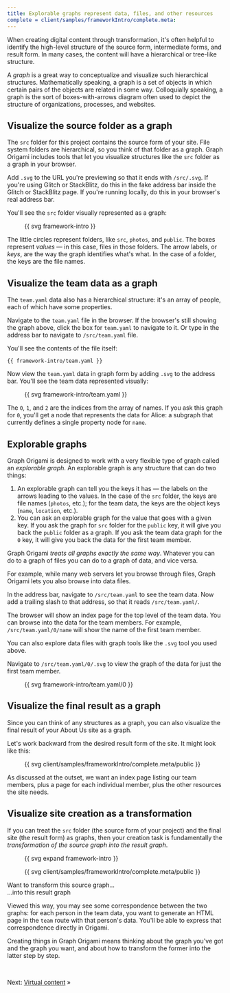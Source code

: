 ```yaml
---
title: Explorable graphs represent data, files, and other resources
complete = client/samples/frameworkIntro/complete.meta:
---
```


When creating digital content through transformation, it's often helpful to identify the high-level structure of the source form, intermediate forms, and result form. In many cases, the content will have a hierarchical or tree-like structure.

A _graph_ is a great way to conceptualize and visualize such hierarchical structures. Mathematically speaking, a graph is a set of objects in which certain pairs of the objects are related in some way. Colloquially speaking, a graph is the sort of boxes-with-arrows diagram often used to depict the structure of organizations, processes, and websites.

## Visualize the source folder as a graph

The `src` folder for this project contains the source form of your site. File system folders are hierarchical, so you think of that folder as a graph. Graph Origami includes tools that let you visualize structures like the `src` folder as a graph in your browser.

<span class="tutorialStep"></span> Add `.svg` to the URL you're previewing so that it ends with `/src/.svg`. If you're using Glitch or StackBlitz, do this in the fake address bar inside the Glitch or StackBlitz page. If you're running locally, do this in your browser's real address bar.

You'll see the `src` folder visually represented as a graph:

<figure>
{{ svg framework-intro }}
</figure>

The little circles represent folders, like `src`, `photos`, and `public`. The boxes represent _values_ — in this case, files in those folders. The arrow labels, or _keys_, are the way the graph identifies what's what. In the case of a folder, the keys are the file names.

## Visualize the team data as a graph

The `team.yaml` data also has a hierarchical structure: it's an array of people, each of which have some properties.

<span class="tutorialStep"></span> Navigate to the `team.yaml` file in the browser. If the browser's still showing the graph above, click the box for `team.yaml` to navigate to it. Or type in the address bar to navigate to `/src/team.yaml` file.

You'll see the contents of the file itself:

```\yaml
{{ framework-intro/team.yaml }}
```

<span class="tutorialStep"></span> Now view the `team.yaml` data in graph form by adding `.svg` to the address bar. You'll see the team data represented visually:

<figure>
{{ svg framework-intro/team.yaml }}
</figure>

The `0`, `1`, and `2` are the indices from the array of names. If you ask this graph for `0`, you'll get a node that represents the data for Alice: a subgraph that currently defines a single property node for `name`.

## Explorable graphs

Graph Origami is designed to work with a very flexible type of graph called an _explorable graph_. An explorable graph is any structure that can do two things:

1. An explorable graph can tell you the keys it has — the labels on the arrows leading to the values. In the case of the `src` folder, the keys are file names (`photos`, etc.); for the team data, the keys are the object keys (`name`, `location`, etc.).
1. You can ask an explorable graph for the value that goes with a given key. If you ask the graph for `src` folder for the `public` key, it will give you back the `public` folder as a graph. If you ask the team data graph for the `0` key, it will give you back the data for the first team member.

Graph Origami _treats all graphs exactly the same way_. Whatever you can do to a graph of files you can do to a graph of data, and vice versa.

For example, while many web servers let you browse through files, Graph Origami lets you also browse into data files.

<span class="tutorialStep"></span> In the address bar, navigate to `/src/team.yaml` to see the team data. Now add a trailing slash to that address, so that it reads `/src/team.yaml/`.

The browser will show an index page for the top level of the team data. You can browse into the data for the team members. For example, `/src/team.yaml/0/name` will show the name of the first team member.

You can also explore data files with graph tools like the `.svg` tool you used above.

<span class="tutorialStep"></span> Navigate to `/src/team.yaml/0/.svg` to view the graph of the data for just the first team member.

<figure>
{{ svg framework-intro/team.yaml/0 }}
</figure>

## Visualize the final result as a graph

Since you can think of any structures as a graph, you can also visualize the final result of your About Us site as a graph.

Let's work backward from the desired result form of the site. It might look like this:

<figure>
{{ svg client/samples/frameworkIntro/complete.meta/public }}
</figure>

As discussed at the outset, we want an index page listing our team members, plus a page for each individual member, plus the other resources the site needs.

## Visualize site creation as a transformation

If you can treat the `src` folder (the source form of your project) and the final site (the result form) as graphs, then your creation task is fundamentally the _transformation of the source graph into the result graph_.

<div class="sideBySide">
  <figure>
    {{ svg expand framework-intro }}
  </figure>
  <figure>
  {{ svg client/samples/frameworkIntro/complete.meta/public }}
  </figure>
  <figcaption>Want to transform this source graph…</figcaption>
  <figcaption>…into this result graph</figcaption>
</div>

Viewed this way, you may see some correspondence between the two graphs: for each person in the team data, you want to generate an HTML page in the `team` route with that person's data. You'll be able to express that correspondence directly in Origami.

Creating things in Graph Origami means thinking about the graph you've got and the graph you want, and about how to transform the former into the latter step by step.

&nbsp;

Next: [Virtual content](intro3.html) »
